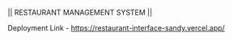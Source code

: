 || RESTAURANT MANAGEMENT SYSTEM ||


Deployment Link - https://restaurant-interface-sandy.vercel.app/
